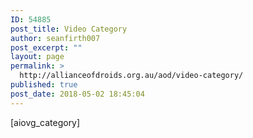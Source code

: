 ```yaml
---
ID: 54885
post_title: Video Category
author: seanfirth007
post_excerpt: ""
layout: page
permalink: >
  http://allianceofdroids.org.au/aod/video-category/
published: true
post_date: 2018-05-02 18:45:04
---
```

[aiovg_category]